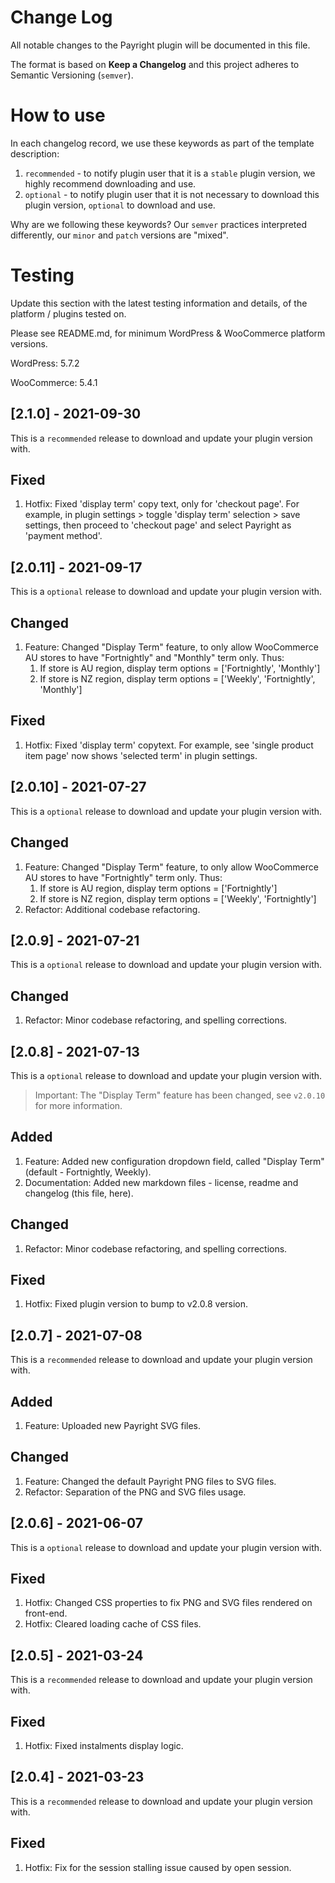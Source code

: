 # Change Log
All notable changes to the Payright plugin will be documented in this file.

The format is based on **Keep a Changelog** and this project adheres to Semantic Versioning (`semver`).

# How to use
In each changelog record, we use these keywords as part of the template description:
1. `recommended` - to notify plugin user that it is a `stable` plugin version, we highly recommend downloading and use.
2. `optional` - to notify plugin user that it is not necessary to download this plugin version, `optional` to download and use.

Why are we following these keywords? Our `semver` practices interpreted differently, our `minor` and `patch` versions are "mixed".

# Testing
Update this section with the latest testing information and details, of the platform / plugins tested on. 

Please see README.md, for minimum WordPress & WooCommerce platform versions.

<p>WordPress: 5.7.2</p>
<p>WooCommerce: 5.4.1</p>

## [2.1.0] - 2021-09-30
This is a `recommended` release to download and update your plugin version with.

## Fixed
1. Hotfix: Fixed 'display term' copy text, only for 'checkout page'. For example, in plugin settings > toggle 'display term' selection > save settings, then proceed to 'checkout page' and select Payright as 'payment method'.

## [2.0.11] - 2021-09-17
This is a `optional` release to download and update your plugin version with.

## Changed
1. Feature: Changed "Display Term" feature, to only allow WooCommerce AU stores to have "Fortnightly" and "Monthly" term only. Thus:
   1. If store is AU region, display term options = \['Fortnightly', 'Monthly'\]
   2. If store is NZ region, display term options = \['Weekly', 'Fortnightly', 'Monthly'\]

## Fixed
1. Hotfix: Fixed 'display term' copytext. For example, see 'single product item page' now shows 'selected term' in plugin settings.

## [2.0.10] - 2021-07-27
This is a `optional` release to download and update your plugin version with.

## Changed
1. Feature: Changed "Display Term" feature, to only allow WooCommerce AU stores to have "Fortnightly" term only. Thus:
   1. If store is AU region, display term options = \['Fortnightly'\]
   2. If store is NZ region, display term options = \['Weekly', 'Fortnightly'\]
2. Refactor: Additional codebase refactoring.

## [2.0.9] - 2021-07-21
This is a `optional` release to download and update your plugin version with.

## Changed
1. Refactor: Minor codebase refactoring, and spelling corrections.

## [2.0.8] - 2021-07-13
This is a `optional` release to download and update your plugin version with.

> Important: The "Display Term" feature has been changed, see `v2.0.10` for more information.

## Added
1. Feature: Added new configuration dropdown field, called "Display Term" (default - Fortnightly, Weekly).
2. Documentation: Added new markdown files - license, readme and changelog (this file, here).
## Changed
1. Refactor: Minor codebase refactoring, and spelling corrections.
## Fixed
1. Hotfix: Fixed plugin version to bump to v2.0.8 version.

## [2.0.7] - 2021-07-08
This is a `recommended` release to download and update your plugin version with.

## Added
1. Feature: Uploaded new Payright SVG files.
## Changed
1. Feature: Changed the default Payright PNG files to SVG files.
2. Refactor: Separation of the PNG and SVG files usage.

## [2.0.6] - 2021-06-07
This is a `optional` release to download and update your plugin version with.

## Fixed
1. Hotfix: Changed CSS properties to fix PNG and SVG files rendered on front-end.
2. Hotfix: Cleared loading cache of CSS files.

## [2.0.5] - 2021-03-24
This is a `recommended` release to download and update your plugin version with.

## Fixed
1. Hotfix: Fixed instalments display logic.

## [2.0.4] - 2021-03-23
This is a `recommended` release to download and update your plugin version with.

## Fixed
1. Hotfix: Fix for the session stalling issue caused by open session.